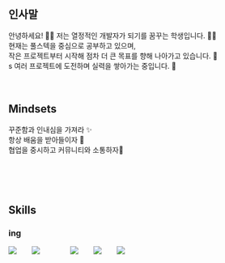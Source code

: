 ## 인사말
안녕하세요! 🙋‍♂️ 저는 열정적인 개발자가 되기를 꿈꾸는 학생입니다. 👩‍💻<br />
현재는 풀스텍을 중심으로 공부하고 있으며, <br />
작은 프로젝트부터 시작해 점차 더 큰 목표를 향해 나아가고 있습니다. 🚀 <br />s
여러 프로젝트에 도전하며 실력을 쌓아가는 중입니다. 🌱
<br />
<br />
<br />
## Mindsets
꾸준함과 인내심을 가져라 ✨<br />
항상 배움을 받아들이자 🌱<br />
협업을 중시하고 커뮤니티와 소통하자🦻<br />
<br />
<br />
<br />
<br />
## Skills
### ing
<div style="display:flex;gap:30px;flex-wrap:wrap;">
  <img src="https://img.shields.io/badge/js-F7DF1E?style=for-the-badge&logo=javascript&logoColor=black">
  <img src="https://img.shields.io/badge/MySQL-4479A1?style=for-the-badge&logo=mysql&logoColor=white"> <br />
<div style="display:flex;gap:30px;flex-wrap:wrap;">
  <img src="https://img.shields.io/badge/Java-007396?style=for-the-badge&logo=Java&logoColor=white">
  <img src="https://img.shields.io/badge/Swift-F05138?style=for-the-badge&logo=Swift&logoColor=white">
  <img src="https://img.shields.io/badge/AWS-232F3E?style=for-the-badge&logo=amazonaws&logoColor=white">
</div>
<br />
<br />
<br />